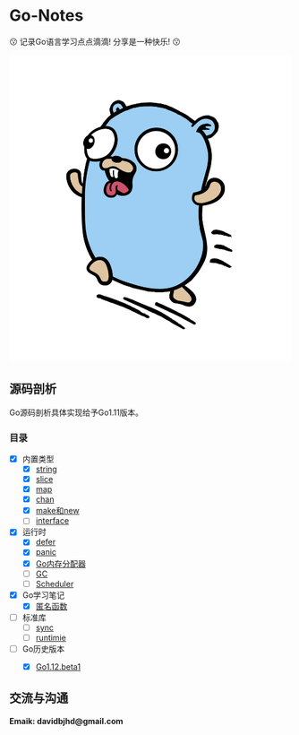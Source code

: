 # Go-Notes
:kissing: 记录Go语言学习点点滴滴! 分享是一种快乐! :kissing:

![gopher](./logo.svg)
## 源码剖析
Go源码剖析具体实现给予Go1.11版本。

### 目录

- [x] 内置类型
	- [x] [string](sourceCodeAnalysis/builtin-type/string.md)
	- [x] [slice](sourceCodeAnalysis/builtin-type/slice.md)
	- [x] [map](sourceCodeAnalysis/builtin-type/map.md)
	- [x] [chan](sourceCodeAnalysis/builtin-type/chan.md)
	- [x] [make和new](sourceCodeAnalysis/builtin-type/make_new.md)
	- [ ] [interface](sourceCodeAnalysis/builtin-type/interface.md)
- [x] 运行时
	- [x] [defer](sourceCodeAnalysis/runtime/defer.md)
	- [x] [panic](sourceCodeAnalysis/runtime/panic.md)
	- [x] [Go内存分配器](sourceCodeAnalysis/runtime/memoryAllocator)
    - [ ] [GC](sourceCodeAnalysis/runtime/gc)
    - [ ] [Scheduler](sourceCodeAnalysis/runtime/scheduler/)
- [x] Go学习笔记
    - [x] [匿名函数](studyNotes/anonymous_function.md)
- [ ] 标准库
    - [ ] [sync](sourceCodeAnalysis/packages/sync/)
    - [ ] [runtimie](sourceCodeAnalysis/packages/runtime/)
- [ ] Go历史版本
    - [x] [Go1.12.beta1](versions/go1.12.beta1.md)
    

	
	
## 交流与沟通
<H4>Emaik: davidbjhd@gmail.com</H4>
	
	


